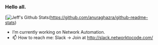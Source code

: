 ### Hello all.

[![Jeff's Github Stats](https://github-readme-stats.vercel.app/api?username=jeffkala&count_private=true&show_icons=true&include_all_commits=true&theme=vision-friendly-dark)(https://github.com/anuraghazra/github-readme-stats)

- I’m currently working on Network Automation.
- 📫 How to reach me: Slack -> Join at http://slack.networktocode.com/
